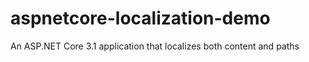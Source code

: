 # aspnetcore-localization-demo
An ASP.NET Core 3.1 application that localizes both content and paths
